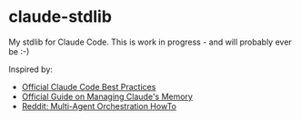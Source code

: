 # claude-stdlib

My stdlib for Claude Code.
This is work in progress - and will probably ever be :-)

Inspired by:
- [Official Claude Code Best Practices](https://www.anthropic.com/engineering/claude-code-best-practices)
- [Official Guide on Managing Claude's Memory](https://docs.anthropic.com/en/docs/claude-code/memory#quickly-add-memories-with-the-%23-shortcut)
- [Reddit: Multi-Agent Orchestration HowTo](https://www.reddit.com/r/ClaudeAI/comments/1l11fo2/how_i_built_a_multiagent_orchestration_system/)

